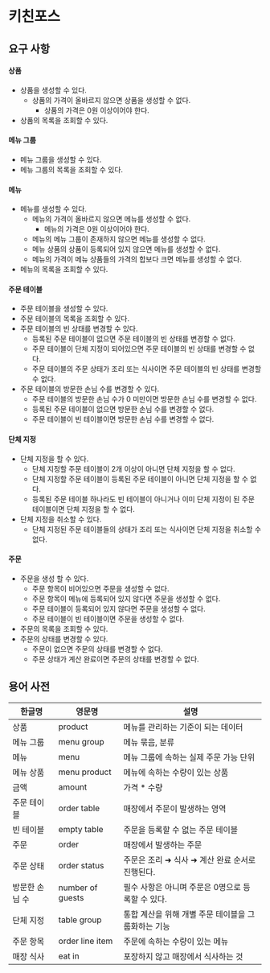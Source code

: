 # 키친포스

## 요구 사항

#### 상품

- 상품을 생성할 수 있다.
  - 상품의 가격이 올바르지 않으면 상품을 생성할 수 없다.
    - 상품의 가격은 0원 이상이어야 한다.
- 상품의 목록을 조회할 수 있다.

#### 메뉴 그룹

- 메뉴 그룹을 생성할 수 있다.
- 메뉴 그룹의 목록을 조회할 수 있다.

#### 메뉴

- 메뉴를 생성할 수 있다.
  - 메뉴의 가격이 올바르지 않으면 메뉴를 생성할 수 없다.
    - 메뉴의 가격은 0원 이상이어야 한다.
  - 메뉴의 메뉴 그룹이 존재하지 않으면 메뉴를 생성할 수 없다.
  - 메뉴 상품의 상품이 등록되어 있지 않으면 메뉴를 생성할 수 없다.
  - 메뉴의 가격이 메뉴 상품들의 가격의 합보다 크면 메뉴를 생성할 수 없다.
- 메뉴의 목록을 조회할 수 있다.

#### 주문 테이블

- 주문 테이블을 생성할 수 있다.
- 주문 테이블의 목록을 조회할 수 있다.
- 주문 테이블의 빈 상태를 변경할 수 있다.
  - 등록된 주문 테이블이 없으면 주문 테이블의 빈 상태를 변경할 수 없다.
  - 주문 테이블이 단체 지정이 되어있으면 주문 테이블의 빈 상태를 변경할 수 없다.
  - 주문 테이블의 주문 상태가 조리 또는 식사이면 주문 테이블의 빈 상태를 변경할 수 없다.
- 주문 테이블의 방문한 손님 수를 변경할 수 있다.
  - 주문 테이블의 방문한 손님 수가 0 미만이면 방문한 손님 수를 변경할 수 없다.
  - 등록된 주문 테이블이 없으면 방문한 손님 수를 변경할 수 없다.
  - 주문 테이블이 빈 테이블이면 방문한 손님 수를 변경할 수 없다.

#### 단체 지정

- 단체 지정을 할 수 있다.
  - 단체 지정할 주문 테이블이 2개 이상이 아니면 단체 지정을 할 수 없다.
  - 단체 지정할 주문 테이블이 등록된 주문 테이블이 아니면 단체 지정을 할 수 없다.
  - 등록된 주문 테이블 하나라도 빈 테이블이 아니거나 이미 단체 지정이 된 주문 테이블이면 단체 지정을 할 수 없다.
- 단체 지정을 취소할 수 있다.
  - 단체 지정된 주문 테이블들의 상태가 조리 또는 식사이면 단체 지정을 취소할 수 없다.

#### 주문

- 주문을 생성 할 수 있다.
  - 주문 항목이 비어있으면 주문을 생성할 수 없다.
  - 주문 항목이 메뉴에 등록되어 있지 않다면 주문을 생성할 수 없다.
  - 주문 테이블이 등록되어 있지 않다면 주문을 생성할 수 없다.
  - 주문 테이블이 빈 테이블이면 주문을 생성할 수 없다.
- 주문의 목록을 조회할 수 있다.
- 주문의 상태를 변경할 수 있다.
  - 주문이 없으면 주문의 상태를 변경할 수 없다.
  - 주문 상태가 계산 완료이면 주문의 상태를 변경할 수 없다.

## 용어 사전

| 한글명 | 영문명 | 설명 |
| --- | --- | --- |
| 상품 | product | 메뉴를 관리하는 기준이 되는 데이터 |
| 메뉴 그룹 | menu group | 메뉴 묶음, 분류 |
| 메뉴 | menu | 메뉴 그룹에 속하는 실제 주문 가능 단위 |
| 메뉴 상품 | menu product | 메뉴에 속하는 수량이 있는 상품 |
| 금액 | amount | 가격 * 수량 |
| 주문 테이블 | order table | 매장에서 주문이 발생하는 영역 |
| 빈 테이블 | empty table | 주문을 등록할 수 없는 주문 테이블 |
| 주문 | order | 매장에서 발생하는 주문 |
| 주문 상태 | order status | 주문은 조리 ➜ 식사 ➜ 계산 완료 순서로 진행된다. |
| 방문한 손님 수 | number of guests | 필수 사항은 아니며 주문은 0명으로 등록할 수 있다. |
| 단체 지정 | table group | 통합 계산을 위해 개별 주문 테이블을 그룹화하는 기능 |
| 주문 항목 | order line item | 주문에 속하는 수량이 있는 메뉴 |
| 매장 식사 | eat in | 포장하지 않고 매장에서 식사하는 것 |
